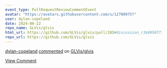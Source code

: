```yaml
---
event_type: PullRequestReviewCommentEvent
avatar: "https://avatars.githubusercontent.com/u/12700975?"
user: dylan-copeland
date: 2024-06-22
repo_name: GLVis/glvis
html_url: https://github.com/GLVis/glvis/pull/285#discussion_r1649507773
repo_url: https://github.com/GLVis/glvis
---
```


<a href='https://github.com/dylan-copeland' target='_blank'>dylan-copeland</a> <a href='https://github.com/GLVis/glvis/pull/285#discussion_r1649507773' target='_blank'>commented</a> on <a href='https://github.com/GLVis/glvis' target='_blank'>GLVis/glvis</a>

<a href='https://github.com/GLVis/glvis/pull/285#discussion_r1649507773' target='_blank'>View Comment</a>